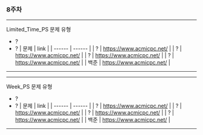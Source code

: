 ### 8주차
---
Limited_Time_PS 
문제 유형 
- ?
- ?
| 문제 | link |
| ------ | ------ |
| ? | https://www.acmicpc.net/ |
| ? | https://www.acmicpc.net/ |
| ? | https://www.acmicpc.net/ |
| ? | https://www.acmicpc.net/ |
| 백준 | https://www.acmicpc.net/ |
---

---
Week_PS
문제 유형 
- ?
- ?
| 문제 | link |
| ------ | ------ |
| ? | https://www.acmicpc.net/ |
| ? | https://www.acmicpc.net/ |
| ? | https://www.acmicpc.net/ |
| ? | https://www.acmicpc.net/ |
| 백준 | https://www.acmicpc.net/ |
---
